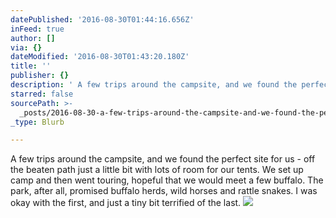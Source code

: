 ```yaml
---
datePublished: '2016-08-30T01:44:16.656Z'
inFeed: true
author: []
via: {}
dateModified: '2016-08-30T01:43:20.180Z'
title: ''
publisher: {}
description: ' A few trips around the campsite, and we found the perfect site for us - off the beaten path just a little bit with lots of room for our tents. We set up camp and then went touring, hopeful that we would meet a few buffalo. The park, after all, promised buffalo herds, wild horses and rattle snakes. I was okay with the first, and just a tiny bit terrified of the last.'
starred: false
sourcePath: >-
  _posts/2016-08-30-a-few-trips-around-the-campsite-and-we-found-the-perfect-s.md
_type: Blurb

---
```

A few trips around the campsite, and we found the perfect site for us - off the beaten path just a little bit with lots of room for our tents. We set up camp and then went touring, hopeful that we would meet a few buffalo. The park, after all, promised buffalo herds, wild horses and rattle snakes. I was okay with the first, and just a tiny bit terrified of the last.
![](https://the-grid-user-content.s3-us-west-2.amazonaws.com/cf7f80bc-be63-4f83-b906-4c4e5765fef7.jpg)